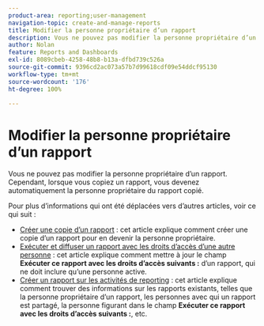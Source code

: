 ```yaml
---
product-area: reporting;user-management
navigation-topic: create-and-manage-reports
title: Modifier la personne propriétaire d’un rapport
description: Vous ne pouvez pas modifier la personne propriétaire d’un rapport. Cependant, lorsque vous copiez un rapport, vous devenez automatiquement la personne propriétaire du rapport copié.
author: Nolan
feature: Reports and Dashboards
exl-id: 8089cbeb-4258-48b8-b13a-dfbd739c526a
source-git-commit: 9396cd2ac073a57b7d99618cdf09e54ddcf95130
workflow-type: tm+mt
source-wordcount: '176'
ht-degree: 100%

---
```


# Modifier la personne propriétaire d’un rapport

<!-- Audited: 11/2024 -->

Vous ne pouvez pas modifier la personne propriétaire d’un rapport. Cependant, lorsque vous copiez un rapport, vous devenez automatiquement la personne propriétaire du rapport copié.

Pour plus d’informations qui ont été déplacées vers d’autres articles, voir ce qui suit :

* [Créer une copie d’un rapport](../../../reports-and-dashboards/reports/creating-and-managing-reports/create-copy-report.md) : cet article explique comment créer une copie d’un rapport pour en devenir la personne propriétaire.
* [Exécuter et diffuser un rapport avec les droits d’accès d’une autre personne](../../../reports-and-dashboards/reports/creating-and-managing-reports/run-deliver-report-access-rights-another-user.md) : cet article explique comment mettre à jour le champ **Exécuter ce rapport avec les droits d’accès suivants :** d’un rapport, qui ne doit inclure qu’une personne active.
* [Créer un rapport sur les activités de reporting](../../../reports-and-dashboards/reports/report-usage/create-report-reporting-activities.md) : cet article explique comment trouver des informations sur les rapports existants, telles que la personne propriétaire d’un rapport, les personnes avec qui un rapport est partagé, la personne figurant dans le champ **Exécuter ce rapport avec les droits d’accès suivants :**, etc.
